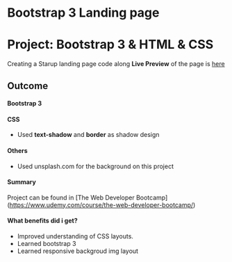 # Bootstrap 3 Landing page  
# Project: Bootstrap 3 & HTML & CSS 
Creating a Starup landing page code along 
**Live Preview** of the page is [here](https://eevacc.github.io/dog-lover-dating-app-landing-page/.)
## Outcome
#### Bootstrap 3
#### CSS
* Used **text-shadow** and **border** as shadow design


#### Others
* Used unsplash.com for the background on this project

#### Summary

Project can be found in [The Web Developer Bootcamp]
(https://www.udemy.com/course/the-web-developer-bootcamp/)

#### What benefits did i get?

* Improved understanding of CSS layouts.
* Learned bootstrap 3 
* Learned responsive backgroud img layout 
